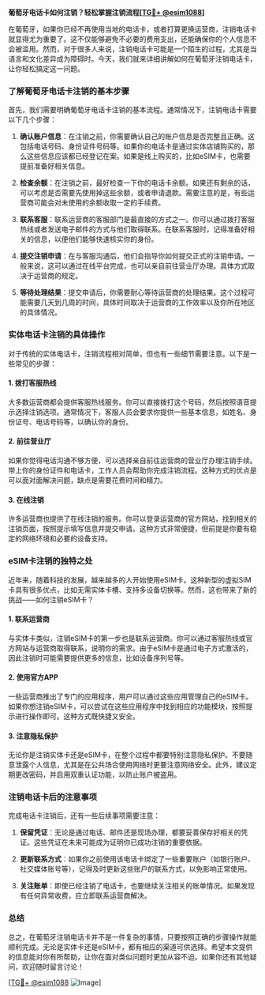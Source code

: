 **葡萄牙电话卡如何注销？轻松掌握注销流程[[TG💪+ @esim1088](https://t.me/s/esim1088)]**

在葡萄牙，如果你已经不再使用当地的电话卡，或者打算更换运营商，注销电话卡就显得尤为重要了。这不仅能够避免不必要的费用支出，还能确保你的个人信息不会被滥用。然而，对于很多人来说，注销电话卡可能是一个陌生的过程，尤其是当语言和文化差异成为障碍时。今天，我们就来详细讲解如何在葡萄牙注销电话卡，让你轻松搞定这一问题。

### 了解葡萄牙电话卡注销的基本步骤

首先，我们需要明确葡萄牙电话卡注销的基本流程。通常情况下，注销电话卡需要以下几个步骤：

1. **确认账户信息**：在注销之前，你需要确认自己的账户信息是否完整且正确。这包括电话号码、身份证件号码等。如果你的电话卡是通过实体店铺购买的，那么这些信息应该都已经登记在案。如果是线上购买的，比如eSIM卡，也需要提前准备好相关信息。

2. **检查余额**：在注销之前，最好检查一下你的电话卡余额。如果还有剩余的话，可以考虑是否需要先使用掉这些余额，或者申请退款。需要注意的是，有些运营商可能会对未使用的余额收取一定的手续费。

3. **联系客服**：联系运营商的客服部门是最直接的方式之一。你可以通过拨打客服热线或者发送电子邮件的方式与他们取得联系。在联系客服时，记得准备好相关的信息，以便他们能够快速核实你的身份。

4. **提交注销申请**：在与客服沟通后，他们会指导你如何提交正式的注销申请。一般来说，这可以通过在线平台完成，也可以亲自前往营业厅办理。具体方式取决于运营商的规定。

5. **等待处理结果**：提交申请后，你需要耐心等待运营商的处理结果。这个过程可能需要几天到几周的时间，具体时间取决于运营商的工作效率以及你所在地区的具体情况。

### 实体电话卡注销的具体操作

对于传统的实体电话卡，注销流程相对简单，但也有一些细节需要注意。以下是一些常见的步骤：

#### 1. 拨打客服热线
大多数运营商都会提供客服热线服务。你可以直接拨打这个号码，然后按照语音提示选择注销选项。通常情况下，客服人员会要求你提供一些基本信息，如姓名、身份证号、电话号码等，以确认你的身份。

#### 2. 前往营业厅
如果你觉得电话沟通不够方便，可以选择亲自前往运营商的营业厅办理注销手续。带上你的身份证件和电话卡，工作人员会帮助你完成注销流程。这种方式的优点是可以面对面解决问题，缺点是需要花费时间和精力。

#### 3. 在线注销
许多运营商也提供了在线注销的服务。你可以登录运营商的官方网站，找到相关的注销页面，按照提示填写信息并提交申请。这种方式非常便捷，但前提是你要有稳定的网络环境和必要的设备支持。

### eSIM卡注销的独特之处

近年来，随着科技的发展，越来越多的人开始使用eSIM卡。这种新型的虚拟SIM卡具有很多优点，比如无需实体卡槽、支持多设备切换等。然而，这也带来了新的挑战——如何注销eSIM卡？

#### 1. 联系运营商
与实体卡类似，注销eSIM卡的第一步也是联系运营商。你可以通过客服热线或官方网站与运营商取得联系，说明你的需求。由于eSIM卡是通过电子方式激活的，因此注销时可能需要提供更多的信息，比如设备序列号等。

#### 2. 使用官方APP
一些运营商推出了专门的应用程序，用户可以通过这些应用管理自己的eSIM卡。如果你想注销eSIM卡，可以尝试在这些应用程序中找到相应的功能模块，按照提示进行操作即可。这种方式既快捷又安全。

#### 3. 注意隐私保护
无论你是注销实体卡还是eSIM卡，在整个过程中都要特别注意隐私保护。不要随意泄露个人信息，尤其是在公共场合使用网络时更要注意网络安全。此外，建议定期更改密码，并启用双重认证功能，以防止账户被盗用。

### 注销电话卡后的注意事项

完成电话卡注销后，还有一些后续事项需要注意：

1. **保留凭证**：无论是通过电话、邮件还是现场办理，都要妥善保存好相关的凭证。这些凭证在未来可能成为证明你已成功注销的重要依据。

2. **更新联系方式**：如果你之前使用该电话卡绑定了一些重要账户（如银行账户、社交媒体账号等），记得及时更新这些账户的联系方式，以免影响正常使用。

3. **关注账单**：即使已经注销了电话卡，也要继续关注相关的账单情况。如果发现有任何异常收费，应立即联系运营商解决。

### 总结

总之，在葡萄牙注销电话卡并不是一件复杂的事情，只要按照正确的步骤操作就能顺利完成。无论是实体卡还是eSIM卡，都有相应的渠道可供选择。希望本文提供的信息能对你有所帮助，让你在面对类似问题时更加从容不迫。如果你还有其他疑问，欢迎随时留言讨论！

[[TG💪+ @esim1088](https://t.me/s/esim1088) ![Image](https://i.postimg.cc/4NQfJmqS/Snipaste-2025-05-13-00-14-12.png)]